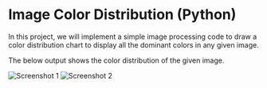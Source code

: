 # Image Color Distribution (Python)

In this project, we will implement a simple image processing code to draw a color distribution chart to display
all the dominant colors in any given image.

The below output shows the color distribution of the given image.

![Screenshot 1](https://imgur.com/zZdMUsB.jpg)
![Screenshot 2](https://imgur.com/3cFghAI.jpg)
